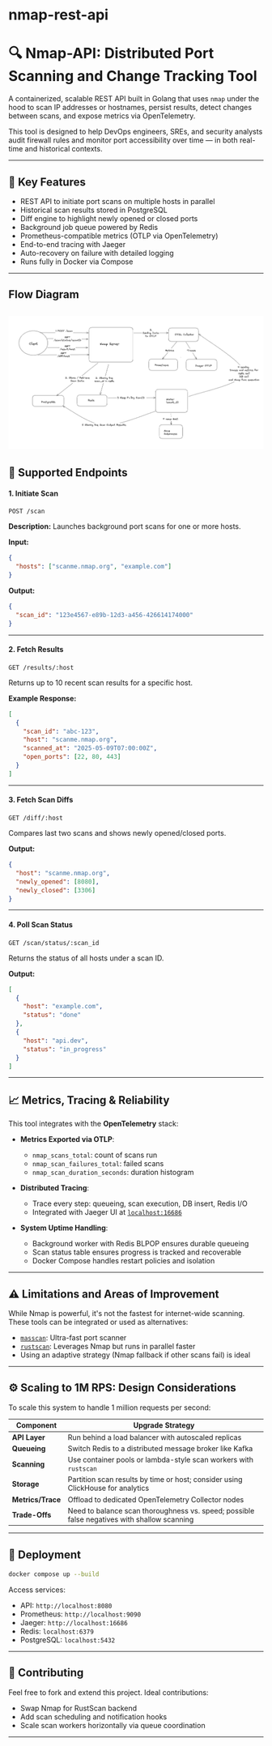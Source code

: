 # nmap-rest-api


# 🔍 Nmap-API: Distributed Port Scanning and Change Tracking Tool

A containerized, scalable REST API built in Golang that uses `nmap` under the hood to scan IP addresses or hostnames, persist results, detect changes between scans, and expose metrics via OpenTelemetry.

This tool is designed to help DevOps engineers, SREs, and security analysts audit firewall rules and monitor port accessibility over time — in both real-time and historical contexts.

---

## 🚀 Key Features

- REST API to initiate port scans on multiple hosts in parallel
- Historical scan results stored in PostgreSQL
- Diff engine to highlight newly opened or closed ports
- Background job queue powered by Redis
- Prometheus-compatible metrics (OTLP via OpenTelemetry)
- End-to-end tracing with Jaeger
- Auto-recovery on failure with detailed logging
- Runs fully in Docker via Compose

---

## Flow Diagram

![Architecture Diagram](/docs/flow_diagram.png)
---

## 🧭 Supported Endpoints

#### 1. **Initiate Scan**
```http
POST /scan
```
**Description:** Launches background port scans for one or more hosts.

**Input:**
```json
{
  "hosts": ["scanme.nmap.org", "example.com"]
}
```

**Output:**
```json
{
  "scan_id": "123e4567-e89b-12d3-a456-426614174000"
}
```

---

#### 2. **Fetch Results**
```http
GET /results/:host
```
Returns up to 10 recent scan results for a specific host.

**Example Response:**
```json
[
  {
    "scan_id": "abc-123",
    "host": "scanme.nmap.org",
    "scanned_at": "2025-05-09T07:00:00Z",
    "open_ports": [22, 80, 443]
  }
]
```

---

#### 3. **Fetch Scan Diffs**
```http
GET /diff/:host
```
Compares last two scans and shows newly opened/closed ports.

**Output:**
```json
{
  "host": "scanme.nmap.org",
  "newly_opened": [8080],
  "newly_closed": [3306]
}
```

---

#### 4. **Poll Scan Status**
```http
GET /scan/status/:scan_id
```

Returns the status of all hosts under a scan ID.

**Output:**
```json
[
  {
    "host": "example.com",
    "status": "done"
  },
  {
    "host": "api.dev",
    "status": "in_progress"
  }
]
```

---

## 📈 Metrics, Tracing & Reliability

This tool integrates with the **OpenTelemetry** stack:

- **Metrics Exported via OTLP**:  
  - `nmap_scans_total`: count of scans run  
  - `nmap_scan_failures_total`: failed scans  
  - `nmap_scan_duration_seconds`: duration histogram  

- **Distributed Tracing**:
  - Trace every step: queueing, scan execution, DB insert, Redis I/O
  - Integrated with Jaeger UI at [`localhost:16686`](http://localhost:16686)

- **System Uptime Handling**:
  - Background worker with Redis BLPOP ensures durable queueing
  - Scan status table ensures progress is tracked and recoverable
  - Docker Compose handles restart policies and isolation

---

## ⚠️ Limitations and Areas of Improvement

While Nmap is powerful, it's not the fastest for internet-wide scanning. These tools can be integrated or used as alternatives:

- [`masscan`](https://github.com/robertdavidgraham/masscan): Ultra-fast port scanner
- [`rustscan`](https://github.com/RustScan/RustScan): Leverages Nmap but runs in parallel faster
- Using an adaptive strategy (Nmap fallback if other scans fail) is ideal

---

## ⚙️ Scaling to 1M RPS: Design Considerations

To scale this system to handle 1 million requests per second:

| Component | Upgrade Strategy |
|----------|------------------|
| **API Layer** | Run behind a load balancer with autoscaled replicas |
| **Queueing** | Switch Redis to a distributed message broker like Kafka |
| **Scanning** | Use container pools or lambda-style scan workers with `rustscan` |
| **Storage** | Partition scan results by time or host; consider using ClickHouse for analytics |
| **Metrics/Trace** | Offload to dedicated OpenTelemetry Collector nodes |
| **Trade-Offs** | Need to balance scan thoroughness vs. speed; possible false negatives with shallow scanning |

---

## 🐳 Deployment

```bash
docker compose up --build
```

Access services:
- API: `http://localhost:8080`
- Prometheus: `http://localhost:9090`
- Jaeger: `http://localhost:16686`
- Redis: `localhost:6379`
- PostgreSQL: `localhost:5432`

---

## 🙌 Contributing

Feel free to fork and extend this project. Ideal contributions:
- Swap Nmap for RustScan backend
- Add scan scheduling and notification hooks
- Scale scan workers horizontally via queue coordination

---

